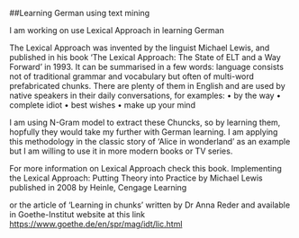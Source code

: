 ##Learning German using text mining

I am working on use Lexical Approach in learning German

The Lexical Approach was invented by the linguist Michael Lewis, and published in his book ‘The Lexical Approach: The State of ELT and a Way Forward’ in 1993. It can be summarised in a few words: language consists not of traditional grammar and vocabulary but often of multi-word prefabricated chunks.
There are plenty of them in English and are used by native speakers in their daily conversations, for examples: 
    •  by the way
    •  complete idiot
    •  best wishes
    •  make up your mind

I am using N-Gram model to extract these Chuncks, so by learning them, hopfully they would take my further with German learning.
I am applying this methodology in the classic story of ‘Alice in wonderland’ as an example but I am willing to use it in more modern books or TV series.

For more information on Lexical Approach check this book.
Implementing the Lexical Approach: Putting Theory into Practice by Michael Lewis published in 2008 by Heinle, Cengage Learning

or the article of ‘Learning in chunks’ written by Dr Anna Reder and available in Goethe-Institut website at this link https://www.goethe.de/en/spr/mag/idt/lic.html 
